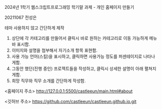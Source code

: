 2024년 1학기 웹스크립트프로그래밍 학기말 과제 - 개인 홈페이지 만들기

20211067 전성은

테마 사용하지 않고 간단하게 제작

1. 상단에 각 카테고리를 만들어서 클릭시 바로 원하는 카테고리로 이동 가능하게 메뉴바 표시함.
2. 이미지와 설명을 첨부해서 자기소개 항목 표현함.
3. 사용 가능 언어(스킬)을 표시하고, 클릭하면 사용가능 정도를 퍼센테이지로 나타나게함.
4. 그동안 했던(진행 중인) 프로젝트들을 작성하고, 클릭시 상세한 설명이 아래 펼쳐지게함.
5. 희망 직무와 직무 소개를 간단하게 작성함.

<홈페이지 주소>
http://127.0.0.1:5500/castleeun/main.html#about

<깃허브 주소>
https://github.com/castleeun/castleeun.github.io.git

